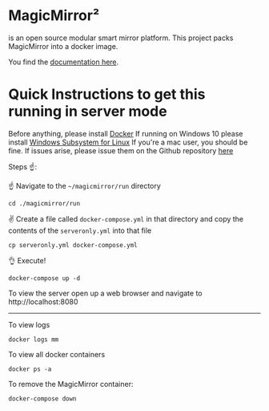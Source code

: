 # **MagicMirror²**

is an open source modular smart mirror platform. This project packs MagicMirror into a docker image.

You find the [documentation here](https://khassel.gitlab.io/magicmirror/).

# Quick Instructions to get this running in server mode

Before anything, please install [Docker](https://docs.docker.com/get-docker/)
If running on Windows 10 please install [Windows Subsystem for Linux](https://docs.docker.com/get-docker/) 
If you're a mac user, you should be fine. If issues arise, please issue them on the Github repository [here](https://github.com/ll-O-ll/MatrixMirrors/issues)

Steps ☝️:

☝️ Navigate to the `~/magicmirror/run` directory

`cd ./magicmirror/run`

✌️ Create a file called `docker-compose.yml` in that directory and copy the contents of the `serveronly.yml` into that file


`cp serveronly.yml docker-compose.yml`

👌 Execute!

`docker-compose up -d`

To view the server open up a web browser and navigate to http://localhost:8080

---

To view logs

`docker logs mm`

To view all docker containers

`docker ps -a`

To remove the MagicMirror container:

`docker-compose down`